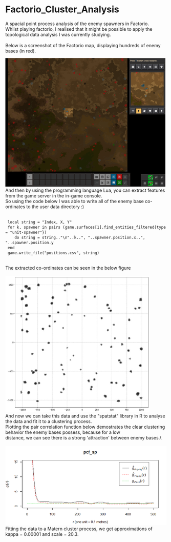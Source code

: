 # Factorio_Cluster_Analysis
A spacial point process analysis of the enemy spawners in Factorio. <br/>
Whilst playing factorio, I realised that it might be possible to apply the topological data analysis I was currently studying. <br/>
<br/>
Below is a screenshot of the Factorio map, displaying hundreds of enemy bases (in red). <br/>

<img src="factorio_screenshot.png" alt="Factorio Screenshot" width="500"/>
<br/>
And then by using the programming language Lua, you can extract features from the game server in the in-game console. <br/> 
So using the code below I was able to write all of the enemy base co-ordinates to the user data directory :) <br/>

<br/>

```
 local string = "Index, X, Y"
 for k, spawner in pairs (game.surfaces[1].find_entities_filtered{type = "unit-spawner"})
    do string = string.."\n"..k..", "..spawner.position.x..", "..spawner.position.y
 end 
 game.write_file("positions.csv", string)
```
<br/>
The extracted co-ordinates can be seen in the below figure
 <br/>
 <br/>
<img src="factorio_data_plot.png" alt="Factorio Screenshot" width="450"/>
<br/>
And now we can take this data and use the "spatstat" library in R to analyse the data and fit it to a clustering process. <br/>
Plotting the pair correlation function below demostrates the clear clustering behavior the enemy bases possess, because for a low <br/>
distance, we can see there is a strong 'attraction' between enemy bases.\<br>
<br/>
<img src="pcf_factorio.png" alt="Factorio Screenshot" width="650"/>
<br/>
Fitting the data to a Matern cluster process, we get approximations of kappa = 0.00001 and scale = 20.3.



